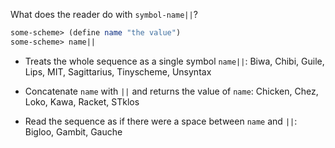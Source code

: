 What does the reader do with `symbol-name||`?

```Scheme
some-scheme> (define name "the value")
some-scheme> name||
```

* Treats the whole sequence as a single symbol `name||`:
Biwa, Chibi, Guile, Lips, MIT, Sagittarius, Tinyscheme, Unsyntax

* Concatenate `name` with `||` and returns the value of `name`:
Chicken, Chez, Loko, Kawa, Racket, STklos

* Read the sequence as if there were a space between `name` and `||`:
Bigloo, Gambit, Gauche
